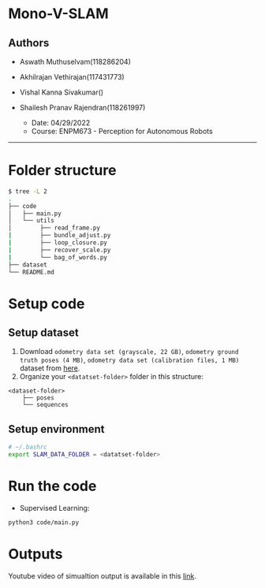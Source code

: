 # Mono-V-SLAM

## Authors 
- Aswath Muthuselvam(118286204)
- Akhilrajan Vethirajan(117431773)  
- Vishal Kanna Sivakumar()
- Shailesh Pranav Rajendran(118261997)

    - Date: 04/29/2022
    - Course: ENPM673 - Perception for Autonomous Robots
---


# Folder structure
```bash
$ tree -L 2
.
├── code
│   ├── main.py
│   └── utils
│        ├── read_frame.py
|        ├── bundle_adjust.py
|        ├── loop_closure.py
|        ├── recover_scale.py
|        └── bag_of_words.py
├── dataset
└── README.md
```

# Setup code
## Setup dataset
1. Download `odometry data set (grayscale, 22 GB)`, `odometry ground truth poses (4 MB)`, `odometry data set (calibration files, 1 MB)` dataset from [here](http://www.cvlibs.net/datasets/kitti/eval_odometry.php).
2. Organize your `<datatset-folder>` folder in this structure:
```
<dataset-folder>
    ├── poses
    └── sequences
```

## Setup environment
```bash
# ~/.bashrc
export SLAM_DATA_FOLDER = <datatset-folder>
```


# Run the code
- Supervised Learning:
```bash
python3 code/main.py
```

# Outputs
Youtube video of simualtion output is available in this [link]().

